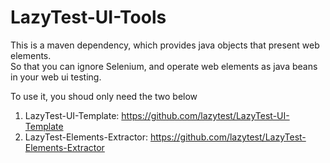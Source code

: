 # LazyTest-UI-Tools

This is a maven dependency, which provides java objects that present web elements.<br>
So that you can ignore Selenium, and operate web elements as java beans in your web ui testing.

To use it, you shoud only need the two below<br>
1. LazyTest-UI-Template: <a>https://github.com/lazytest/LazyTest-UI-Template</a><br>
2. LazyTest-Elements-Extractor: <a>https://github.com/lazytest/LazyTest-Elements-Extractor</a>

